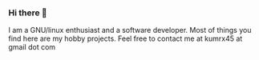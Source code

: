 ### Hi there 👋

I am a GNU/linux enthusiast and a software developer.
Most of things you find here are my hobby projects.
Feel free to contact me at kumrx45 at gmail dot com
